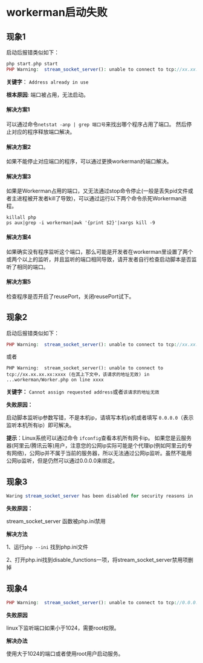 # workerman启动失败

## 现象1
启动后报错类似如下：
```php
php start.php start
PHP Warning:  stream_socket_server(): unable to connect to tcp://xx.xx.xx.xx:xxxx (Address already in use) in ...workerman/Worker.php on line xxxx

```
**关键字**： ```Address already in use```

**根本原因**: 端口被占用，无法启动。

#### 解决方案1


可以通过命令```netstat -anp | grep 端口号```来找出哪个程序占用了端口。
然后停止对应的程序释放端口解决。

#### 解决方案2
如果不能停止对应端口的程序，可以通过更换workerman的端口解决。

#### 解决方案3
如果是Workerman占用的端口，又无法通过stop命令停止(一般是丢失pid文件或者主进程被开发者kill了导致)，可以通过运行以下两个命令杀死Workerman进程。

```
killall php
ps aux|grep -i workerman|awk '{print $2}'|xargs kill -9
```

#### 解决方案4

如果确实没有程序监听这个端口，那么可能是开发者在workerman里设置了两个或两个以上的监听，并且监听的端口相同导致，请开发者自行检查启动脚本是否监听了相同的端口。

#### 解决方案5

检查程序是否开启了reusePort，关闭reusePort试下。



## 现象2
启动后报错类似如下：
```php
PHP Warning:  stream_socket_server(): unable to connect to tcp://xx.xx.xx.xx:xxx (Cannot assign requested address) in ...workerman/Worker.php on line xxxx
```
或者
```
PHP Warning:  stream_socket_server(): unable to connect to tcp://xx.xx.xx.xx:xxxx (在其上下文中，该请求的地址无效) in ...workerman/Worker.php on line xxxx
```
**关键字：** `Cannot assign requested address`或者`该请求的地址无效`

**失败原因：**

启动脚本监听ip参数写错，不是本机ip，请填写本机ip机或者填写 ```0.0.0.0```（表示监听本机所有ip）即可解决。

**提示**：Linux系统可以通过命令 ```ifconfig```查看本机所有网卡ip。
如果您是云服务器(阿里云/腾讯云等)用户，注意您的公网ip实际可能是个代理ip(例如阿里云的专有网络)，公网ip并不属于当前的服务器，所以无法通过公网ip监听。虽然不能用公网ip监听，但是仍然可以通过0.0.0.0来绑定。

## 现象3
```php
Waring stream_socket_server has been disabled for security reasons in ...
```
**失败原因：**

stream_socket_server 函数被php.ini禁用

**解决方法**

1、运行```php --ini``` 找到php.ini文件

2、打开php.ini找到disable_functions一项，将stream_socket_server禁用项删掉

## 现象4
```php
PHP Warning:  stream_socket_server(): unable to connect to tcp://0.0.0.0:xxx (Permission denied)
```
**失败原因**

linux下监听端口如果小于1024，需要root权限。

**解决办法**

使用大于1024的端口或者使用root用户启动服务。


